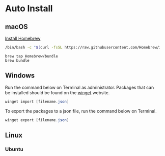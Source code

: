 # Auto Install

## macOS

[Install Homebrew](https://brew.sh/)

```bash
/bin/bash -c "$(curl -fsSL https://raw.githubusercontent.com/Homebrew/install/HEAD/install.sh)"
```

```
brew tap Homebrew/bundle
brew bundle
```

## Windows

Run the command below on Terminal as administrator.
Packages that can be installed should be found on the [winget](https://winget.org/) website.

```powershell
winget import [filename.json]
```

To export the packages to a json file, run the command below on Terminal.

```powershell
winget export [filename.json]
```

## Linux

### Ubuntu
